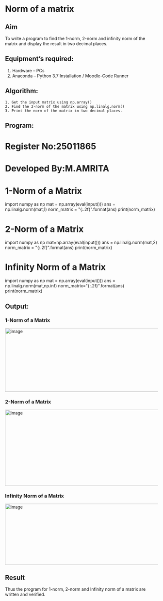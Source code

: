 # Norm of a matrix

## Aim

To write a program to find the 1-norm, 2-norm and infinity norm of the matrix and display the result in two decimal places.

## Equipment’s required:

1.	Hardware – PCs
2.	Anaconda – Python 3.7 Installation / Moodle-Code Runner
	
## Algorithm:
	1. Get the input matrix using np.array()   
    2. Find the 2-norm of the matrix using np.linalg.norm()
	3. Print the norm of the matrix in two decimal places.
## Program:


# Register No:25011865
# Developed By:M.AMRITA
# 1-Norm of a Matrix

import numpy as np
mat = np.array(eval(input()))
ans = np.linalg.norm(mat,1)
norm_matrix = "{:.2f}".format(ans)
print(norm_matrix) 


# 2-Norm of a Matrix

import numpy as np
mat=np.array(eval(input()))
ans = np.linalg.norm(mat,2)
norm_matrix = "{:.2f}".format(ans)
print(norm_matrix)


# Infinity Norm of a Matrix

import numpy as np
mat = np.array(eval(input()))
ans = np.linalg.norm(mat,np.inf)
norm_matrix="{:.2f}".format(ans)
print(norm_matrix)

## Output:
### 1-Norm of a Matrix

<img width="575" height="210" alt="image" src="https://github.com/user-attachments/assets/bf2da89d-9f98-46cb-b1f3-660ab93ffd1b" />


### 2-Norm of a Matrix

<img width="548" height="251" alt="image" src="https://github.com/user-attachments/assets/7f5c00de-9002-4bc4-867f-ec2952d28301" />


### Infinity Norm of a Matrix

<img width="586" height="201" alt="image" src="https://github.com/user-attachments/assets/21a7bcd8-7b21-4a08-8dc1-f14c5fbeaf6c" />


## Result
Thus the program for 1-norm, 2-norm and Infinity norm of a matrix are written and verified.
